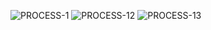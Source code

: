 ![PROCESS-1](https://user-images.githubusercontent.com/90564579/138347590-24b17d09-0b3d-4923-92ed-6081f62a8deb.jpg)
![PROCESS-12](https://user-images.githubusercontent.com/90564579/138347605-f876ce96-e3bd-4221-8897-8cf30cba6c63.jpg)
![PROCESS-13](https://user-images.githubusercontent.com/90564579/138347612-cebf59cb-7d19-44a9-920b-df4fd337718d.jpg)
